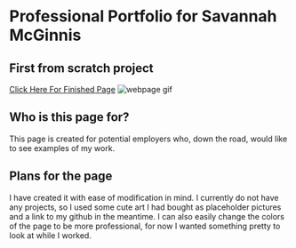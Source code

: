 # Professional Portfolio for Savannah McGinnis
## First from scratch project

[Click Here For Finished Page](https://sjoycoder.github.io/Challenge2-ProfessionalPortfolio/)
![webpage gif](./assets/Savannah%20McGinnis%20Portfolio%20(1).gif)

## Who is this page for?
This page is created for potential employers who, down the road, would like to see examples of my work.

## Plans for the page
I have created it with ease of modification in mind. I currently do not have any projects, so I used some cute art I had bought as placeholder pictures and a link to my github in the meantime. I can also easily change the colors of the page to be more professional, for now I wanted something pretty to look at while I worked.  
